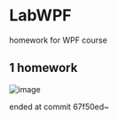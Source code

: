 # LabWPF
homework for WPF course

## 1 homework
![image](https://github.com/elseD/LabWPF/assets/15214028/1d7f66cb-9a25-4fb3-a3b1-967ca0d1401b)

ended at commit 67f50ed~
